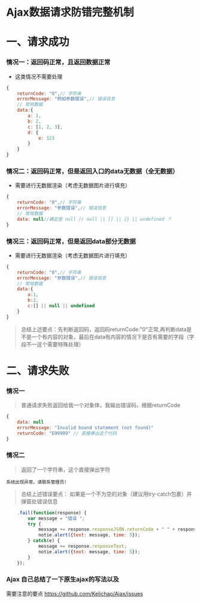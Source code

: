# Ajax数据请求防错完整机制

# 一、请求成功

### 情况一：返回码正常，且返回数据正常

- 这类情况不需要处理

```js
{
	returnCode: "0",// 字符串
	errorMessage: "例如参数错误",// 错误信息
	// 常规数据
	data:{
		a: 1,
		b: 2,
		c: [1, 2, 3],
		d: {
		    e: 123
		}
	}
}
```

### 情况二：返回码正常，但是返回入口的data无数据（全无数据）

- 需要进行无数据渲染（考虑无数据图片进行填充）

```js
{
	returnCode: "0",// 字符串
	errorMessage: "参数错误",// 错误信息
	// 常规数据
	data: null//确定是 null // null || [] || {} || undefined ？
}
```

### 情况三：返回码正常，但是返回data部分无数据

- 需要进行无数据渲染（考虑无数据图片进行填充）

```js
{
	returnCode: "0",// 字符串
	errorMessage: "参数错误",// 错误信息
	// 常规数据
	data:{
		a:1,
		b:2,
		c:[] || null || undefined
	}
}
```

> 总结上述要点：先判断返回码，返回码returnCode:"0"正常,再判断data是不是一个有内容的对象，最后在data有内容的情况下是否有需要的字段（字段不一这个需要特殊处理）


# 二、请求失败

### 情况一

> 普通请求失败返回给我一个对象体，我输出错误码，根据returnCode

```js
{
    data: null
    errorMessage: "Invalid bound statement (not found)"
    returnCode: "E99999" // 直接爆出这个代码
}
```

### 情况二

> 返回了一个字符串，这个直接弹出字符

```
系统出现异常，请联系管理员! 
```

> 总结上述错误要点： 如果是一个不为空的对象（建议用try-catch包裹）并弹窗处错误信息
```js
    .fail(function(response) {
        var message = "错误 ";
        try {
            message += response.responseJSON.returnCode + " " + response.responseJSON.errorMessage;
            notie.alert({text: message, time: 5});
        } catch(e) {
            message += response.responseText;
            notie.alert({text: message, time: 5});
        }
    });
```

### Ajax 自己总结了一下原生ajax的写法以及
需要注意的要点 https://github.com/Kelichao/Ajax/issues
